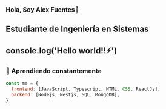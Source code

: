### Hola, Soy Alex Fuentes👋

## Estudiante de Ingeniería en Sistemas

## console.log('Hello world!!⚡')


### 🌱 Aprendiendo constantemente
```javascript
const me = {
  frontend: [JavaScript, Typescript, HTML, CSS, ReactJs],
  backend: [Nodejs, Nestjs, SQL, MongoDB],
}
```


<!--
**AlexxFuentes/AlexxFuentes** is a ✨ _special_ ✨ repository because its `README.md` (this file) appears on your GitHub profile.

Here are some ideas to get you started:

- 🔭 I’m currently working on ...
- 🌱 I’m currently learning ...
- 👯 I’m looking to collaborate on ...
- 🤔 I’m looking for help with ...
- 💬 Ask me about ...
- 📫 How to reach me: ...
- 😄 Pronouns: ...
- ⚡ Fun fact: ...
-->
